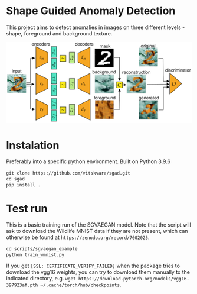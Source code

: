 # Shape Guided Anomaly Detection
This project aims to detect anomalies in images on three different levels - shape, foreground and background texture.

![SGVAEGAN model](sgvaegan.png)

# Instalation
Preferably into a specific python environment. Built on Python 3.9.6
```
git clone https://github.com/vitskvara/sgad.git
cd sgad
pip install .
```

# Test run
This is a basic training run of the SGVAEGAN model. Note that the script will ask to download the Wildlife MNIST data if they are not present, which can otherwise be found at `https://zenodo.org/record/7602025`.
```
cd scripts/sgvaegan_example
python train_wmnist.py
```
If you get `[SSL: CERTIFICATE_VERIFY_FAILED]` when the package tries to download the vgg16 weights, you can try to download them manually to the indicated directory, e.g. `wget https://download.pytorch.org/models/vgg16-397923af.pth ~/.cache/torch/hub/checkpoints`.